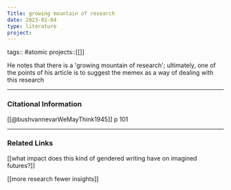 ```yaml
---
Title: growing mountain of research
date: 2023-02-04
type: literature
project:
---
```

tags:: #atomic
projects::[[]]

He notes that there is a 'growing mountain of research'; ultimately, one of the points of his article is to suggest the memex as a way of dealing with this research

---
### Citational Information

[[@bushvannevarWeMayThink1945]] p 101

---

### Related Links

[[what impact does this kind of gendered writing have on imagined futures?]]

[[more research fewer insights]]